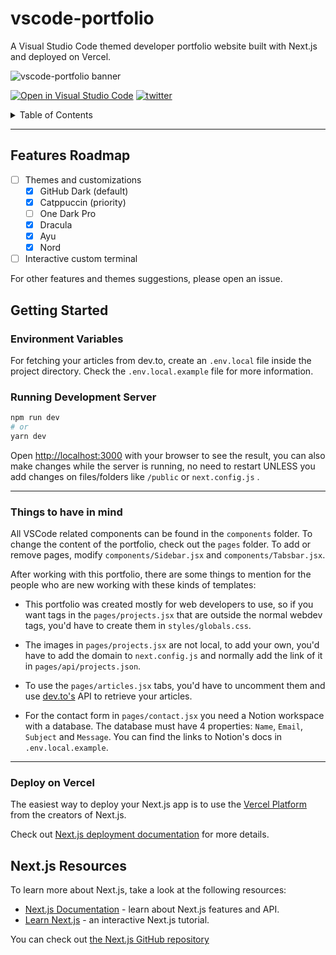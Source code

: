 # vscode-portfolio
A Visual Studio Code themed developer portfolio website built with Next.js and deployed on Vercel.

<!-- cambiar -->
![vscode-portfolio banner](https://imgur.com/JXJ9mpO.gif)

[![Open in Visual Studio Code](https://img.shields.io/static/v1?logo=visualstudiocode&label=&message=Open%20in%20Visual%20Studio%20Code&labelColor=2c2c32&color=007acc&logoColor=007acc)](https://open.vscode.dev/jungby/vscode-portfolio) [![twitter](https://img.shields.io/twitter/follow/meowrasic)](https://discordapp.com/users/252573416165474305)


<!-- TABLE OF CONTENTS -->
<details>
  <summary>Table of Contents</summary>
  <ol>
    <li>
      <a href="#features-roadmap">Features Roadmap</a>
    </li>
    <li>
      <a href="#getting-started">Getting Started</a>
        <ul>
        <li>
        <a href="#environment-variables">Environment Variables</a>
        </li>
        <li>
        <a href="#deploy-on-vercel">Deploy on Vercel</a>
        </li>
        <li>
        <a href="#nextjs-resources">Next.js Resources</a>
        </li>
      </ul>
    </li>
    <li><a href="#future-changes-in-mind">Future changes</a></li>
    <li><a href="#contact-me">Contact</a></li>
  </ol>
</details>

---

## Features Roadmap

- [ ] Themes and customizations
  - [x] GitHub Dark (default)
  - [x] Catppuccin (priority)
  - [ ] One Dark Pro
  - [x] Dracula
  - [x] Ayu
  - [x] Nord
- [ ] Interactive custom terminal

For other features and themes suggestions, please open an issue.

## Getting Started

### Environment Variables

For fetching your articles from dev.to, create an `.env.local` file inside the project directory. Check the `.env.local.example` file for more information.

### Running Development Server

```bash
npm run dev
# or
yarn dev
```

Open [http://localhost:3000](http://localhost:3000) with your browser to see the result, you can also make changes while the server is running, no need to restart UNLESS you add changes on files/folders like `/public` or `next.config.js` .

---

### Things to have in mind
All VSCode related components can be found in the `components` folder. To change the content of the portfolio, check out the `pages` folder. To add or remove pages, modify `components/Sidebar.jsx` and `components/Tabsbar.jsx`.

After working with this portfolio, there are some things to mention for the people who are new working with these kinds of templates:

- This portfolio was created mostly for web developers to use, so if you want tags in the `pages/projects.jsx` that are outside the normal webdev tags, you'd have to create them in `styles/globals.css`.

- The images in `pages/projects.jsx` are not local, to add your own, you'd have to add the domain to `next.config.js` and normally add the link of it in `pages/api/projects.json`.

- To use the `pages/articles.jsx` tabs, you'd have to uncomment them and use [dev.to's](https://dev.to/) API to retrieve your articles.

- For the contact form in `pages/contact.jsx` you need a Notion workspace with a database. The database must have 4 properties: `Name`, `Email`, `Subject` and `Message`. You can find the links to Notion's docs in `.env.local.example`.

---

### Deploy on Vercel


The easiest way to deploy your Next.js app is to use the [Vercel Platform](https://vercel.com/new?utm_medium=default-template&filter=next.js&utm_source=create-next-app&utm_campaign=create-next-app-readme) from the creators of Next.js.

Check out [Next.js deployment documentation](https://nextjs.org/docs/deployment) for more details.

## Next.js Resources

To learn more about Next.js, take a look at the following resources:

- [Next.js Documentation](https://nextjs.org/docs) - learn about Next.js features and API.
- [Learn Next.js](https://nextjs.org/learn) - an interactive Next.js tutorial.

You can check out [the Next.js GitHub repository](https://github.com/vercel/next.js/)